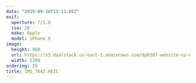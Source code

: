```yaml
---
date: "2019-09-10T13:11:05Z"
exif:
  aperture: f/1.8
  iso: 20
  make: Apple
  model: iPhone X
image:
  height: 960
  url: https://s3.dualstack.us-east-1.amazonaws.com/dpb587-website-us-east-1/asset/gallery/2019-europe-trip/6913f2b9-4164-aebe-3f9b-df787c2dc3fe~1280.jpg
  width: 1280
ordering: 25
title: IMG_7642.HEIC
---
```

